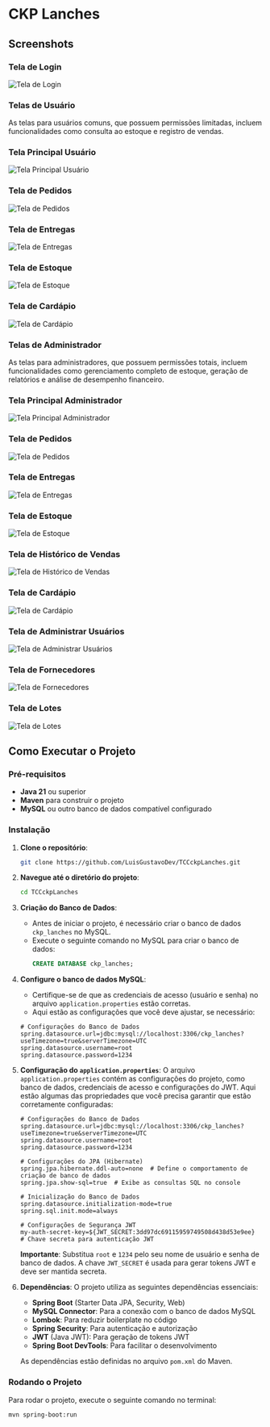 # CKP Lanches

## Screenshots

### Tela de Login
![Tela de Login](https://github.com/LuisGustavoDev/TCCckpLanches/blob/main/screenshots/img1.PNG?raw=true)

### **Telas de Usuário**
As telas para usuários comuns, que possuem permissões limitadas, incluem funcionalidades como consulta ao estoque e registro de vendas.

### Tela Principal Usuário
![Tela Principal Usuário](https://github.com/LuisGustavoDev/TCCckpLanches/blob/main/screenshots/user/img2.jpg?raw=true)

### Tela de Pedidos
![Tela de Pedidos](https://github.com/LuisGustavoDev/TCCckpLanches/blob/main/screenshots/user/img3.PNG?raw=true)

### Tela de Entregas
![Tela de Entregas](https://github.com/LuisGustavoDev/TCCckpLanches/blob/main/screenshots/user/img4.PNG?raw=true)

### Tela de Estoque
![Tela de Estoque](https://github.com/LuisGustavoDev/TCCckpLanches/blob/main/screenshots/user/img5.jpg?raw=true)

### Tela de Cardápio
![Tela de Cardápio](https://github.com/LuisGustavoDev/TCCckpLanches/blob/main/screenshots/user/img6.PNG?raw=true)

### **Telas de Administrador**
As telas para administradores, que possuem permissões totais, incluem funcionalidades como gerenciamento completo de estoque, geração de relatórios e análise de desempenho financeiro.

### Tela Principal Administrador
![Tela Principal Administrador](https://github.com/LuisGustavoDev/TCCckpLanches/blob/main/screenshots/admin/img7.jpg?raw=true)

### Tela de Pedidos
![Tela de Pedidos](https://github.com/LuisGustavoDev/TCCckpLanches/blob/main/screenshots/admin/img8.PNG?raw=true)

### Tela de Entregas
![Tela de Entregas](https://github.com/LuisGustavoDev/TCCckpLanches/blob/main/screenshots/admin/img9.jpg?raw=true)

### Tela de Estoque
![Tela de Estoque](https://github.com/LuisGustavoDev/TCCckpLanches/blob/main/screenshots/admin/img10.PNG?raw=true)

### Tela de Histórico de Vendas
![Tela de Histórico de Vendas](https://github.com/LuisGustavoDev/TCCckpLanches/blob/main/screenshots/admin/img11.PNG?raw=true)

### Tela de Cardápio
![Tela de Cardápio](https://github.com/LuisGustavoDev/TCCckpLanches/blob/main/screenshots/admin/img12.PNG?raw=true)

### Tela de Administrar Usuários
![Tela de Administrar Usuários](https://github.com/LuisGustavoDev/TCCckpLanches/blob/main/screenshots/admin/img13.PNG?raw=true)

### Tela de Fornecedores
![Tela de Fornecedores](https://github.com/LuisGustavoDev/TCCckpLanches/blob/main/screenshots/admin/img14.PNG?raw=true)

### Tela de Lotes
![Tela de Lotes](https://github.com/LuisGustavoDev/TCCckpLanches/blob/main/screenshots/admin/img15.PNG?raw=true)

## Como Executar o Projeto

### Pré-requisitos
- **Java 21** ou superior
- **Maven** para construir o projeto
- **MySQL** ou outro banco de dados compatível configurado

### Instalação

1. **Clone o repositório**:
    ```bash
    git clone https://github.com/LuisGustavoDev/TCCckpLanches.git
    ```

2. **Navegue até o diretório do projeto**:
    ```bash
    cd TCCckpLanches
    ```

3. **Criação do Banco de Dados**:
    - Antes de iniciar o projeto, é necessário criar o banco de dados `ckp_lanches` no MySQL.
    - Execute o seguinte comando no MySQL para criar o banco de dados:
      ```sql
      CREATE DATABASE ckp_lanches;
      ```

4. **Configure o banco de dados MySQL**:
    - Certifique-se de que as credenciais de acesso (usuário e senha) no arquivo `application.properties` estão corretas.
    - Aqui estão as configurações que você deve ajustar, se necessário:

    ```properties
    # Configurações do Banco de Dados
    spring.datasource.url=jdbc:mysql://localhost:3306/ckp_lanches?useTimezone=true&serverTimezone=UTC
    spring.datasource.username=root
    spring.datasource.password=1234
    ```

5. **Configuração do `application.properties`**:
    O arquivo `application.properties` contém as configurações do projeto, como banco de dados, credenciais de acesso e configurações do JWT. Aqui estão algumas das propriedades que você precisa garantir que estão corretamente configuradas:

    ```properties
    # Configurações do Banco de Dados
    spring.datasource.url=jdbc:mysql://localhost:3306/ckp_lanches?useTimezone=true&serverTimezone=UTC
    spring.datasource.username=root
    spring.datasource.password=1234

    # Configurações do JPA (Hibernate)
    spring.jpa.hibernate.ddl-auto=none  # Define o comportamento de criação de banco de dados
    spring.jpa.show-sql=true  # Exibe as consultas SQL no console

    # Inicialização do Banco de Dados
    spring.datasource.initialization-mode=true
    spring.sql.init.mode=always

    # Configurações de Segurança JWT
    my-auth-secret-key=${JWT_SECRET:3dd97dc69115959749508d438d53e9ee}  # Chave secreta para autenticação JWT
    ```

    **Importante**: Substitua `root` e `1234` pelo seu nome de usuário e senha de banco de dados. A chave `JWT_SECRET` é usada para gerar tokens JWT e deve ser mantida secreta.

6. **Dependências**:
    O projeto utiliza as seguintes dependências essenciais:

    - **Spring Boot** (Starter Data JPA, Security, Web)
    - **MySQL Connector**: Para a conexão com o banco de dados MySQL
    - **Lombok**: Para reduzir boilerplate no código
    - **Spring Security**: Para autenticação e autorização
    - **JWT** (Java JWT): Para geração de tokens JWT
    - **Spring Boot DevTools**: Para facilitar o desenvolvimento

    As dependências estão definidas no arquivo `pom.xml` do Maven.

### Rodando o Projeto

Para rodar o projeto, execute o seguinte comando no terminal:

```bash
mvn spring-boot:run
```